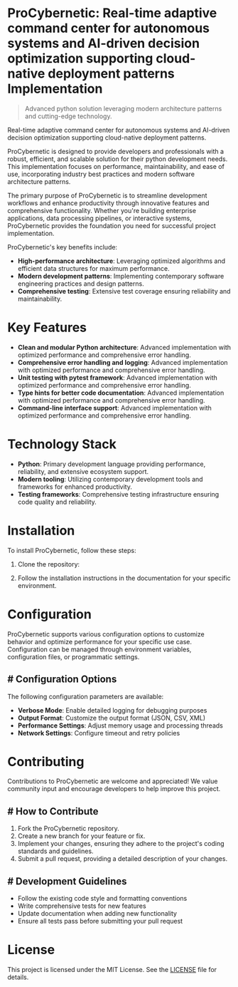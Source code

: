 <!-- fallback_ProCybernetic_20250802183448_32642 -->

# ProCybernetic: Real-time adaptive command center for autonomous systems and AI-driven decision optimization supporting cloud-native deployment patterns Implementation
> Advanced python solution leveraging modern architecture patterns and cutting-edge technology.

Real-time adaptive command center for autonomous systems and AI-driven decision optimization supporting cloud-native deployment patterns.

ProCybernetic is designed to provide developers and professionals with a robust, efficient, and scalable solution for their python development needs. This implementation focuses on performance, maintainability, and ease of use, incorporating industry best practices and modern software architecture patterns.

The primary purpose of ProCybernetic is to streamline development workflows and enhance productivity through innovative features and comprehensive functionality. Whether you're building enterprise applications, data processing pipelines, or interactive systems, ProCybernetic provides the foundation you need for successful project implementation.

ProCybernetic's key benefits include:

* **High-performance architecture**: Leveraging optimized algorithms and efficient data structures for maximum performance.
* **Modern development patterns**: Implementing contemporary software engineering practices and design patterns.
* **Comprehensive testing**: Extensive test coverage ensuring reliability and maintainability.

# Key Features

* **Clean and modular Python architecture**: Advanced implementation with optimized performance and comprehensive error handling.
* **Comprehensive error handling and logging**: Advanced implementation with optimized performance and comprehensive error handling.
* **Unit testing with pytest framework**: Advanced implementation with optimized performance and comprehensive error handling.
* **Type hints for better code documentation**: Advanced implementation with optimized performance and comprehensive error handling.
* **Command-line interface support**: Advanced implementation with optimized performance and comprehensive error handling.

# Technology Stack

* **Python**: Primary development language providing performance, reliability, and extensive ecosystem support.
* **Modern tooling**: Utilizing contemporary development tools and frameworks for enhanced productivity.
* **Testing frameworks**: Comprehensive testing infrastructure ensuring code quality and reliability.

# Installation

To install ProCybernetic, follow these steps:

1. Clone the repository:


2. Follow the installation instructions in the documentation for your specific environment.

# Configuration

ProCybernetic supports various configuration options to customize behavior and optimize performance for your specific use case. Configuration can be managed through environment variables, configuration files, or programmatic settings.

## # Configuration Options

The following configuration parameters are available:

* **Verbose Mode**: Enable detailed logging for debugging purposes
* **Output Format**: Customize the output format (JSON, CSV, XML)
* **Performance Settings**: Adjust memory usage and processing threads
* **Network Settings**: Configure timeout and retry policies

# Contributing

Contributions to ProCybernetic are welcome and appreciated! We value community input and encourage developers to help improve this project.

## # How to Contribute

1. Fork the ProCybernetic repository.
2. Create a new branch for your feature or fix.
3. Implement your changes, ensuring they adhere to the project's coding standards and guidelines.
4. Submit a pull request, providing a detailed description of your changes.

## # Development Guidelines

* Follow the existing code style and formatting conventions
* Write comprehensive tests for new features
* Update documentation when adding new functionality
* Ensure all tests pass before submitting your pull request

# License

This project is licensed under the MIT License. See the [LICENSE](https://github.com/cerenyilmazjinx/ProCybernetic/blob/main/LICENSE) file for details.

